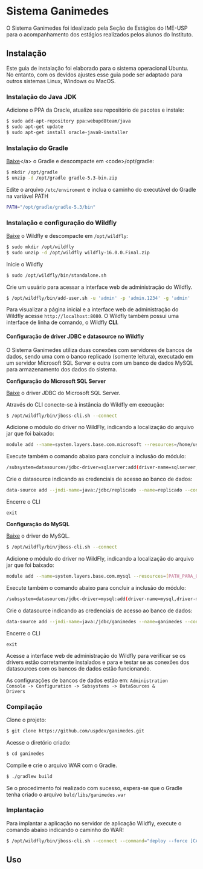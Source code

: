 # Sistema Ganimedes

O Sistema Ganimedes foi idealizado pela Seção de Estágios do IME-USP para o
acompanhamento dos estágios realizados pelos alunos do Instituto.


## Instalação

Este guia de instalação foi elaborado para o sistema operacional Ubuntu. No entanto, com os devidos ajustes esse guia pode ser
adaptado para outros sistemas Linux, Windows ou MacOS.




### Instalação do Java JDK

Adicione o PPA da Oracle, atualize seu repositório de pacotes e instale:

```bash
$ sudo add-apt-repository ppa:webupd8team/java
$ sudo apt-get update
$ sudo apt-get install oracle-java8-installer
```




### Instalação do Gradle

[Baixe](https://gradle.org/releases/')</a> o Gradle e descompacte em <code>/opt/gradle</code>:

```bash  
$ mkdir /opt/gradle
$ unzip -d /opt/gradle gradle-5.3-bin.zip
```

Edite o arquivo <code>/etc/enviroment</code> e inclua o caminho do executável do Gradle na variável PATH

```bash          
PATH="/opt/gradle/gradle-5.3/bin"
```

### Instalação e configuração do Wildfly

[Baixe](https://wildfly.org/downloads) o Wildfly e descompacte em <code>/opt/wildfly</code>:


```bash          
$ sudo mkdir /opt/wildfly
$ sudo unzip -d /opt/wildfly wildfly-16.0.0.Final.zip
```

Inicie o Wildfly
```bash          
$ sudo /opt/wildfly/bin/standalone.sh
```




Crie um usuário para acessar a interface web de administração do Wildfly.

```bash          
$ /opt/wildfly/bin/add-user.sh -u 'admin' -p 'admin.1234' -g 'admin'
```

Para visualizar a página inicial e a interface web de administração do Wildfly acesse <code>http://localhost:8080</code>. O Wildfly
também possui uma interface de linha de comando, o Wildfly <strong>CLI</strong>.



#### Configuração de driver JDBC e datasource no Wildfly


O Sistema Ganimedes utiliza duas conexões com servidores de bancos de dados, sendo uma com o banco replicado (somente leitura),
executado em um servidor Microsoft SQL Server e outra com um banco de dados MySQL para armazenamento dos dados do sistema.



<strong>Configuração do Microsoft SQL Server</strong>

[Baixe](http://ida.fel.cvut.cz/maven/com/microsoft/sqlserver/sqljdbc42/6.0.8112/sqljdbc42-6.0.8112.jar') o driver JDBC do Microsoft SQL Server.


Através do CLI conecte-se à instância do Wildfly em execução:

```bash
$ /opt/wildfly/bin/jboss-cli.sh --connect
```


Adicione o módulo do driver no WildFly, indicando a localização do arquivo jar que foi baixado:

```bash
module add --name=system.layers.base.com.microsoft --resources=/home/usuario/Downloads/sqljdbc42.jar --dependencies=javax.api,javax.transaction.api,javax.xml.bind.api                
```

Execute também o comando abaixo para concluir a inclusão do módulo:

```bash
/subsystem=datasources/jdbc-driver=sqlserver:add(driver-name=sqlserver,driver-module-name=system.layers.base.com.microsoft)
```


Crie o datasource indicando as credenciais de acesso ao banco de dados:

```bash
data-source add --jndi-name=java:/jdbc/replicado --name=replicado --connection-url=jdbc:sqlserver://[SERVIDOR]:1433;DatabaseName=[NOME DO BANCO] --driver-name=sqlserver --user-name=[USUARIO] --password=[SENHA]
```


Encerre o CLI

```
exit
```



<strong>Configuração do MySQL</strong>


[Baixe](http://central.maven.org/maven2/mysql/mysql-connector-java/8.0.15/mysql-connector-java-8.0.15.jar) o driver do MySQL.

```bash
$ /opt/wildfly/bin/jboss-cli.sh --connect
```

Adicione o módulo do driver no WildFly, indicando a localização do arquivo jar que foi baixado:

```bash
module add --name=system.layers.base.com.mysql --resources=[PATH_PARA_O_JAR] --dependencies=javax.api,javax.transaction.api
```

Execute também o comando abaixo para concluir a inclusão do módulo:

```bash
/subsystem=datasources/jdbc-driver=mysql:add(driver-name=mysql,driver-module-name=system.layers.base.com.mysql)
```


Crie o datasource indicando as credenciais de acesso ao banco de dados:

```bash
data-source add --jndi-name=java:/jdbc/ganimedes --name=ganimedes --connection-url=jdbc:mysql://[SERVIDOR]:3306/[NOME DO BANCO] --driver-name=mysql --user-name=[USUARIO] --password=[SENHA]
```

Encerre o CLI

```
exit
```


Acesse a interface web de administração do Wildfly para verificar se os drivers estão corretamente instalados e para
e testar se as conexões dos datasources com os bancos de dados estão funcionando.

As configurações de bancos de dados estão em: <code>Administration Console -> Configuration -> Subsystems -> DataSources & Drivers</code>


### Compilação

Clone o projeto:

```bash
$ git clone https://github.com/uspdev/ganimedes.git
```

Acesse o diretório criado:

```bash
$ cd ganimedes
```

Compile e crie o arquivo WAR com o Gradle.

```bash
$ ./gradlew build
```


Se o procedimento foi realizado com sucesso, espera-se que o Gradle tenha criado o arquivo <code>buld/libs/ganimedes.war</code>




### Implantação


Para implantar a aplicação no servidor de aplicação Wildfly, execute o comando abaixo indicando o caminho do WAR:

```bash
$ /opt/wildfly/bin/jboss-cli.sh --connect --command="deploy --force [CAMINHO DO WAR]"
```


## Uso
